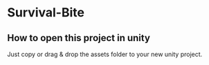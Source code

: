 # Survival-Bite

## How to open this project in unity
Just copy or drag & drop the assets folder to your new unity project. 
